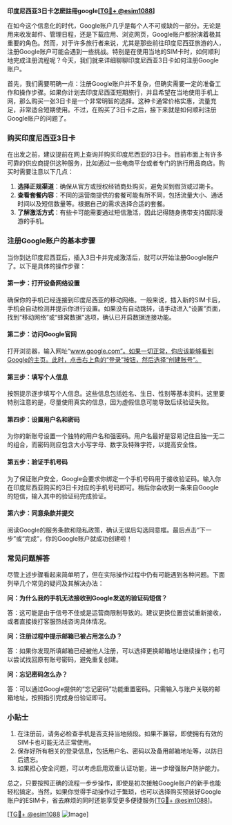 **印度尼西亚3日卡怎麽註冊google[[TG💪+ @esim1088](https://t.me/s/esim1088)]**

在如今这个信息化的时代，Google账户几乎是每个人不可或缺的一部分。无论是用来收发邮件、管理日程，还是下载应用、浏览网页，Google账户都扮演着极其重要的角色。然而，对于许多旅行者来说，尤其是那些前往印度尼西亚旅游的人，注册Google账户可能会遇到一些挑战。特别是在使用当地的SIM卡时，如何顺利地完成注册流程呢？今天，我们就来详细聊聊印度尼西亚3日卡如何注册Google账户。

首先，我们需要明确一点：注册Google账户并不复杂，但确实需要一定的准备工作和操作步骤。如果你计划去印度尼西亚短期旅行，并且希望在当地使用手机上网，那么购买一张3日卡是一个非常明智的选择。这种卡通常价格实惠，流量充足，非常适合短期使用。不过，在购买了3日卡之后，接下来就是如何顺利注册Google账户的问题了。

### 购买印度尼西亚3日卡

在出发之前，建议提前在网上查询并购买印度尼西亚的3日卡。目前市面上有许多可靠的供应商提供这种服务，比如通过一些电商平台或者专门的旅行用品商店。购买时需要注意以下几点：

1. **选择正规渠道**：确保从官方或授权经销商处购买，避免买到假货或过期卡。
2. **查看套餐内容**：不同的运营商提供的套餐可能有所不同，包括流量大小、通话时间以及短信数量等。根据自己的需求选择合适的套餐。
3. **了解激活方式**：有些卡可能需要通过短信激活，因此记得随身携带支持国际漫游的手机。

### 注册Google账户的基本步骤

当你到达印度尼西亚后，插入3日卡并完成激活后，就可以开始注册Google账户了。以下是具体的操作步骤：

#### 第一步：打开设备网络设置

确保你的手机已经连接到印度尼西亚的移动网络。一般来说，插入新的SIM卡后，手机会自动检测并提示你进行设置。如果没有自动跳转，请手动进入“设置”页面，找到“移动网络”或“蜂窝数据”选项，确认已开启数据连接功能。

#### 第二步：访问Google官网

打开浏览器，输入网址“www.google.com”。如果一切正常，你应该能够看到Google的主页。此时，点击右上角的“登录”按钮，然后选择“创建账号”。

#### 第三步：填写个人信息

按照提示逐步填写个人信息。这些信息包括姓名、生日、性别等基本资料。这里要特别注意的是，尽量使用真实的信息，因为虚假信息可能导致后续验证失败。

#### 第四步：设置用户名和密码

为你的新账号设置一个独特的用户名和强密码。用户名最好是容易记住且独一无二的组合，而密码则应包含大小写字母、数字及特殊字符，以提高安全性。

#### 第五步：验证手机号码

为了保证账户安全，Google会要求你绑定一个手机号码用于接收验证码。输入你在印度尼西亚购买的3日卡对应的手机号码即可。稍后你会收到一条来自Google的短信，输入其中的验证码完成验证。

#### 第六步：同意条款并提交

阅读Google的服务条款和隐私政策，确认无误后勾选同意框。最后点击“下一步”或“完成”，你的Google账户就成功创建啦！

### 常见问题解答

尽管上述步骤看起来简单明了，但在实际操作过程中仍有可能遇到各种问题。下面列举几个常见的疑问及其解决办法：

**问：为什么我的手机无法接收到Google发送的验证码短信？**

答：这可能是由于信号不佳或是运营商限制导致的。建议更换位置尝试重新接收，或者直接拨打客服热线咨询具体情况。

**问：注册过程中提示邮箱已被占用怎么办？**

答：如果你发现所填邮箱已经被他人注册，可以选择更换邮箱地址继续操作；也可以尝试找回原有账号密码，避免重复创建。

**问：忘记密码怎么办？**

答：可以通过Google提供的“忘记密码”功能重置密码。只需输入与账户关联的邮箱地址，按照指引完成身份验证即可。

### 小贴士

1. 在注册前，请务必检查手机是否支持当地频段。如果不兼容，即使拥有有效的SIM卡也可能无法正常使用。
2. 保存好所有相关的登录信息，包括用户名、密码以及备用邮箱地址等，以防日后遗忘。
3. 如果担心安全问题，可以考虑启用双重认证功能，进一步增强账户防护能力。

总之，只要按照正确的流程一步步操作，即使是初次接触Google账户的新手也能轻松搞定。当然，如果你觉得手动操作过于繁琐，也可以选择购买预装好Google账户的ESIM卡，省去麻烦的同时还能享受更多便捷服务[[TG💪+ @esim1088](https://t.me/s/esim1088)]。

[[TG💪+ @esim1088](https://t.me/s/esim1088) ![Image](https://i.postimg.cc/4NQfJmqS/Snipaste-2025-05-13-00-14-12.png)]